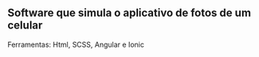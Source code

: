 <h2>Software que simula o aplicativo de fotos de um celular</h2>
<p>Ferramentas: Html, SCSS, Angular e Ionic</p>

